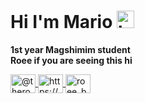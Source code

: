 # Hi I'm Mario <img src="https://user-images.githubusercontent.com/1303154/88677602-1635ba80-d120-11ea-84d8-d263ba5fc3c0.gif" height="28px" alt="hi" style="max-width: 100%; display: inline-block;" data-target="animated-image.originalImage">
<b>1st year Magshimim student</b>
<br>
<b> Roee if you are seeing this hi</b>

<p align="left" dir="auto">
  <a href="https://twitter.com/@Mario_Balogh_" rel="nofollow">
      <img align="center" src="https://raw.githubusercontent.com/rahuldkjain/github-profile-readme-generator/master/src/images/icons/Social/twitter.svg" alt="@theroeebar" height="30" width="40" style="max-width: 100%;">
  </a>
<a href="https://www.linkedin.com/in/mario-balogh/" rel="nofollow">
  <img align="center" src="https://raw.githubusercontent.com/rahuldkjain/github-profile-readme-generator/master/src/images/icons/Social/linked-in-alt.svg" alt="https://www.linkedin.com/in/mario-balogh" height="30" width="40" style="max-width: 100%;">
</a>
<a href="https://instagram.com/mario_balogh_" rel="nofollow">
  <img align="center" src="https://raw.githubusercontent.com/rahuldkjain/github-profile-readme-generator/master/src/images/icons/Social/instagram.svg" alt="roee_bar" height="30" width="40" style="max-width: 100%;">
</a>
</p>


